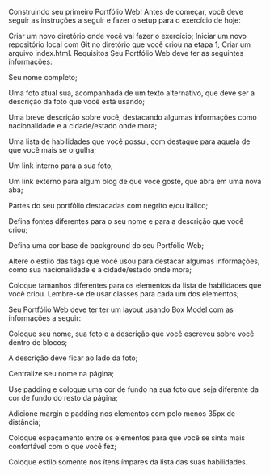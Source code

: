 Construindo seu primeiro Portfólio Web!
Antes de começar, você deve seguir as instruções a seguir e fazer o setup para o exercício de hoje:

Criar um novo diretório onde você vai fazer o exercício;
Iniciar um novo repositório local com Git no diretório que você criou na etapa 1;
Criar um arquivo index.html.
Requisitos
Seu Portfólio Web deve ter as seguintes informações:

Seu nome completo;

Uma foto atual sua, acompanhada de um texto alternativo, que deve ser a descrição da foto que você está usando;

Uma breve descrição sobre você, destacando algumas informações como nacionalidade e a cidade/estado onde mora;

Uma lista de habilidades que você possui, com destaque para aquela de que você mais se orgulha;

Um link interno para a sua foto;

Um link externo para algum blog de que você goste, que abra em uma nova aba;

Partes do seu portfólio destacadas com negrito e/ou itálico;

Defina fontes diferentes para o seu nome e para a descrição que você criou;

Defina uma cor base de background do seu Portfólio Web;

Altere o estilo das tags que você usou para destacar algumas informações, como sua nacionalidade e a cidade/estado onde mora;

Coloque tamanhos diferentes para os elementos da lista de habilidades que você criou. Lembre-se de usar classes para cada um dos elementos;

Seu Portfólio Web deve ter ter um layout usando Box Model com as informações a seguir:

Coloque seu nome, sua foto e a descrição que você escreveu sobre você dentro de blocos;

A descrição deve ficar ao lado da foto;

Centralize seu nome na página;

Use padding e coloque uma cor de fundo na sua foto que seja diferente da cor de fundo do resto da página;

Adicione margin e padding nos elementos com pelo menos 35px de distância;

Coloque espaçamento entre os elementos para que você se sinta mais confortável com o que você fez;

Coloque estilo somente nos ítens ímpares da lista das suas habilidades.